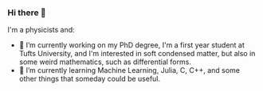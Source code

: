 ### Hi there 👋

I'm a physicists and:

- 🔭 I’m currently working on my PhD degree, I'm a first year student at Tufts University, and I'm interested in soft condensed matter, but also in some weird mathematics, such as differential forms.
- 🌱 I’m currently learning Machine Learning, Julia, C, C++, and some other things that someday could be useful.


<!--
**emmanuellfc/emmanuellfc** is a ✨ _special_ ✨ repository because its `README.md` (this file) appears on your GitHub profile.

Here are some ideas to get you started:

- 🔭 I’m currently working on ...
- 🌱 I’m currently learning ...
- 👯 I’m looking to collaborate on ...
- 🤔 I’m looking for help with ...
- 💬 Ask me about ...
- 📫 How to reach me: ...
- 😄 Pronouns: ...
- ⚡ Fun fact: ...
-->
